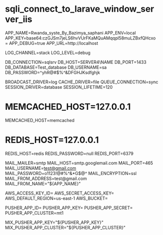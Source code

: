 # sqli_connect_to_larave_window_server_iis

APP_NAME=Rwanda_syste_By_Bazimya_saphani
APP_ENV=local
APP_KEY=base64:czGJSm7jeLS6hvVUrFKaMQuAMqqpl58muLZBxfQHcxo=
APP_DEBUG=true
APP_URL=http://localhost

LOG_CHANNEL=stack
LOG_LEVEL=debug

DB_CONNECTION=sqlsrv
DB_HOST=SERVER4\NAME
DB_PORT=1433
DB_DATABASE=Test_database
DB_USERNAME=sa
DB_PASSWORD=^yhR@#$%^&DFGHJKsdfghjk

BROADCAST_DRIVER=log
CACHE_DRIVER=file
QUEUE_CONNECTION=sync
SESSION_DRIVER=database
SESSION_LIFETIME=120

# MEMCACHED_HOST=127.0.0.1
MEMCACHED_HOST=memcached

# REDIS_HOST=127.0.0.1
REDIS_HOST=redis
REDIS_PASSWORD=null
REDIS_PORT=6379

MAIL_MAILER=smtp
MAIL_HOST=smtp.googlemail.com
MAIL_PORT=465
MAIL_USERNAME=test@gmail.com
MAIL_PASSWORD=o1123!@#$%H%!@#$%^&*G$@^
MAIL_ENCRYPTION=ssl
MAIL_FROM_ADDRESS=test@gmail.com
MAIL_FROM_NAME="${APP_NAME}"

AWS_ACCESS_KEY_ID=
AWS_SECRET_ACCESS_KEY=
AWS_DEFAULT_REGION=us-east-1
AWS_BUCKET=

PUSHER_APP_ID=
PUSHER_APP_KEY=
PUSHER_APP_SECRET=
PUSHER_APP_CLUSTER=mt1

MIX_PUSHER_APP_KEY="${PUSHER_APP_KEY}"
MIX_PUSHER_APP_CLUSTER="${PUSHER_APP_CLUSTER}"
